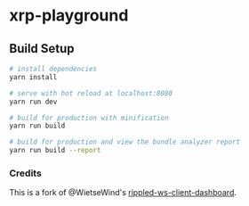 # xrp-playground

## Build Setup

``` bash
# install dependencies
yarn install

# serve with hot reload at localhost:8080
yarn run dev

# build for production with minification
yarn run build

# build for production and view the bundle analyzer report
yarn run build --report
```

### Credits

This is a fork of @WietseWind's [rippled-ws-client-dashboard](https://github.com/WietseWind/rippled-ws-client-dashboard).
